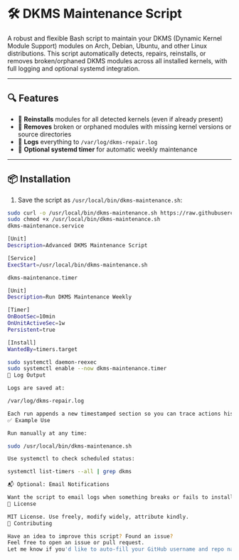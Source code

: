 # 🛠️ DKMS Maintenance Script

A robust and flexible Bash script to maintain your DKMS (Dynamic Kernel Module Support) modules on Arch, Debian, Ubuntu, and other Linux distributions. This script automatically detects, repairs, reinstalls, or removes broken/orphaned DKMS modules across all installed kernels, with full logging and optional systemd integration.

---

## 🔍 Features

- 🔁 **Reinstalls** modules for all detected kernels (even if already present)
- 🧹 **Removes** broken or orphaned modules with missing kernel versions or source directories
- 📝 **Logs** everything to `/var/log/dkms-repair.log`
- 🔧 **Optional systemd timer** for automatic weekly maintenance

---

## 📦 Installation

1. Save the script as `/usr/local/bin/dkms-maintenance.sh`:

```bash
sudo curl -o /usr/local/bin/dkms-maintenance.sh https://raw.githubusercontent.com/nate177/Bash-scripts/main/dkms-maintenance.sh
sudo chmod +x /usr/local/bin/dkms-maintenance.sh
dkms-maintenance.service

[Unit]
Description=Advanced DKMS Maintenance Script

[Service]
ExecStart=/usr/local/bin/dkms-maintenance.sh

dkms-maintenance.timer

[Unit]
Description=Run DKMS Maintenance Weekly

[Timer]
OnBootSec=10min
OnUnitActiveSec=1w
Persistent=true

[Install]
WantedBy=timers.target

sudo systemctl daemon-reexec
sudo systemctl enable --now dkms-maintenance.timer
📁 Log Output

Logs are saved at:

/var/log/dkms-repair.log

Each run appends a new timestamped section so you can trace actions historically.
✅ Example Use

Run manually at any time:

sudo /usr/local/bin/dkms-maintenance.sh

Use systemctl to check scheduled status:

systemctl list-timers --all | grep dkms

📬 Optional: Email Notifications

Want the script to email logs when something breaks or fails to install? Open an issue or submit a PR — contributions are welcome!
📄 License

MIT License. Use freely, modify widely, attribute kindly.
🙌 Contributing

Have an idea to improve this script? Found an issue?
Feel free to open an issue or pull request.
Let me know if you'd like to auto-fill your GitHub username and repo name into the placeholders or if you'd like badges (build status, license, etc.) added at the top!
